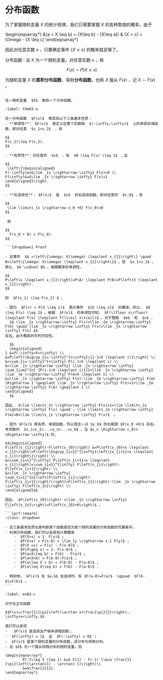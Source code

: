 # 分布函数

为了掌握随机变量  $X$  的统计规律，我们只需要掌握  $X$  的各种取值的概率。由于

\begin{eqnarray*}
&\{a < X \leq b\} = \{X\leq b\} - \{X\leq a\}\\
& \{X > c\} = \Omega - \{X \leq c\}
\end{eqnarray*}

因此对任意实数  $x$  ，只要确定事件 $\{X\leq x\}$ 的概率就足够了。

分布函数
: 设  $X$  为一个随机变量。对任意实数  $x$  ，称

$$
F(x) = P(X\leq x)
$$

为随机变量  $X$  的**累积分布函数**，简称**分布函数**。也称  $X$  服从  $F(x)$  ，记  $X\sim F(x)$ 。

```{prf:remark}

任一随机变量  $X$  都有一个分布函数。
```

````{prf:theorem} 
:label: thm03-a

任一分布函数  $F(x)$  都具有以下三条基本性质：
- **单调性**： $F(x)$  是定义在整个实数轴  $(-\infty,\infty)$  上的单调非减函数，即对任意  $x_1<x_2$  ，有

$$
F(x_1)\leq F(x_2).
$$

- **有界性**：对任意的  $x$  ，有  $0 \leq F(x) \leq 1$  ,且

$$
 \left\{\begin{aligned}
F(-\infty)&=&\lim _{x \rightarrow-\infty} F(x)=0 \\
F(\infty)&=&\lim _{x \rightarrow \infty} F(x)=1
\end{aligned}\right.
$$

- **右连续性**： $F(x)$  是  $x$  的右连续函数，即对任意的  $x_0$ ，有

$$
 \lim \limits_{x \rightarrow x_0 +0} F(x_0)=0
$$
 
 即
 
$$
  F(x_0 + 0) = F(x_0).
$$

```{dropdown} Proof

- 设事件  $A =\left\{\omega: X(\omega) \leqslant x_{1}\right\} \quad B=\left\{\omega: X(\omega) \leqslant x_{2}\right\}$ 。若  $x_1<x_2$ ，那么  $A \subset B$ 。根据概率的单调性，

$$
P\left(x \leqslant x_{1}\right)=P(A) \leqslant P(B)=P\left(X \leqslant x_{2}\right).
$$

即  $F(x_1) \leq F(x_2) $ 。

- 因为  $F(x) = P(X \leq x)$  表示事件  ${X \leq x}$  的概率。所以， $0 \leq F(x) \leq 1$ 。根据  $F(x)$  的单调性可知， $F(\lfloor x\rfloor) \leqslant F(x) \leqslant F(\lceil x\rceil)$ 。对于整数  $m$  和  $n$ ，
  $$ \lim _{x \rightarrow-\infty} F(x)=\lim _{m \rightarrow-\infty} F(m) \quad \lim _{x \rightarrow \infty} F(x)=\lim _{x \rightarrow \infty} F(n) $$
存在。由于概率的可列可加性，

  $$
  \begin{aligned}
1 &=P(-\infty<X<+\infty) \\
&=P\left(\bigcup_{i=-\infty}^{+\infty}\{i-1<X \leqslant i\}\right) \\
&=\sum_{i=-\infty}^{+\infty} P(i-1<X \leqslant i) \\
&=\lim _{n \rightarrow \infty} \lim _{n \rightarrow \infty} \sum_{i=m}^{n} {P(i-1<X \leqslant i)}{}=\lim _{n \rightarrow \infty} \lim _{m \rightarrow-\infty} P(m<X \leqslant n) \\
&=\lim _{n \rightarrow \infty} F(n)-\lim _{m \rightarrow-\infty} F(m) \Rightarrow 1 \geqslant \lim _{n \rightarrow \infty} F(n)=1+\lim _{m \rightarrow \infty} F(m) \geqslant 1 \\
\end{aligned}
  $$
  
因此， $\lim \limits_{n \rightarrow \infty} F(x)=1=\lim \limits_{x \rightarrow \infty} F(x) \quad ; \lim \limits_{m \rightarrow-\infty} F(m)=0=\lim \limits_{x \rightarrow \infty} F(x)$  。

- 因为 $F(x)$ 是有界、单调函数，所以其任一点 $x_0$ 的右极限 $F(x_0 +0)$ 存在。考虑数列  $x_1>x_2>...>x_n>...>x_0$ ，当 $x_n \Rightarrow x_0(n \Rightarrow \infty)$ 时,

$$\begin{aligned}
F\left(x_{1}\right)-F\left(x_{0}\right) &=P\left(x_{0}<x \leqslant x_{1}\right)=P\left(\bigcup_{i=1}^{\infty}\left\{x_{i+1}<x \leqslant x_{i}\right\}\right) \\
&=\sum_{i=1}^{\infty} P\left(x_{i+1}<x \leqslant x_{i}\right)=\sum_{i=1}^{\infty} F\left(x_{i}\right)-F\left(x_{i+1}\right) \\
&=\lim _{n \rightarrow \infty} \sum_{i=1}^{n}\left[F\left(x_{i}\right)-F\left(x_{i+1}\right)\right]=F\left(x_{1}\right)-\lim _{n \rightarrow \infty} F\left(x_{n}\right) \\
\end{aligned}$$

因此， $F\left(x_{0}\right) =\lim _{n \rightarrow \infty} F\left(x_{n}\right)=F\left(x_{0}+0\right)$ 。
```
```{prf:remark} 
:class: dropdown

- 这三条基本性质也是判断某个函数是否为某个随机变量的分布函数的充要条件。
- 利用分布函数，我们可以容易地计算概率
	-  $P(X>x) = 1- F(x)$ ;
	-  $P(X<x) = F(x-0) = \lim_{y \rightarrow x-} F(y)$ ;
	-  $P(X =x) = F(x) - F(x-0)$ ;
	-  $P(X\geq x) = 1- F(x-0)$ ;
	-  $P(a<X\leq b) = F(b) - F(a)$ ;
	-  $P(a<X<b) = F(b-0)-F(a)$ ; 
	-  $P(a\leq X < b) = F(b-0) - F(a-0)$ ;
	-  $P(a\leq X\leq b) = F(b) - F(a-0)$ .

- 特别地， $F(x)$ 在 $a,b$ 处连续时，有 $F(a-0)=F(a)$  \qquad  $F(b-0)=F(b)$ 。
```
````

```{prf:example}
:label: ex03-c

对于反正切函数

$$F(x)=\frac{1}{\pi}\left(\arctan x+\frac{\pi}{2}\right),-\infty<x<\infty.$$

我们可以发现
-   $F(x)$ 是连续且严格单调增函数；
-  $F(\infty) = 1$  且  $F(-\infty) = 0$ ；
-  $F(x)$ 是某个随机变量的分布函数，该分布为柯西分布。
- 设 $X$ 为一个服从柯西分布的随机变量，则

\begin{eqnarray*}
        P(-1\leq X \leq 1) &=& F(1) - F(-1) \\&=& \frac{1}{\pi}\left(\arctan(1) - \arctan(-1)\right)\\
        &=&\frac{1}{2}.
\end{eqnarray*}
```


